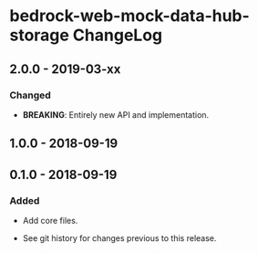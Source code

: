 # bedrock-web-mock-data-hub-storage ChangeLog

## 2.0.0 - 2019-03-xx

### Changed
- **BREAKING**: Entirely new API and implementation.

## 1.0.0 - 2018-09-19

## 0.1.0 - 2018-09-19

### Added
- Add core files.

- See git history for changes previous to this release.
